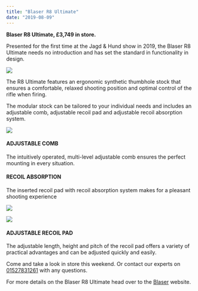 ```yaml
---
title: "Blaser R8 Ultimate"
date: "2019-08-09"
---
```


**Blaser R8 Ultimate, £3,749 in store.**

Presented for the first time at the Jagd & Hund show in 2019, the Blaser R8 Ultimate needs no introduction and has set the standard in functionality in design.

![](https://res.cloudinary.com/shooting-supplies/image/upload/v1573564101/Blaser-R8-Ultimate_y4khm5_nq7big-1_eqiafx.jpg)

The R8 Ultimate features an ergonomic synthetic thumbhole stock that ensures a comfortable, relaxed shooting position and optimal control of the rifle when firing.

The modular stock can be tailored to your individual needs and includes an adjustable comb, adjustable recoil pad and adjustable recoil absorption system.

![](https://res.cloudinary.com/shooting-supplies/image/upload/v1573564100/Blaser-R8-Ultimate3_v9p1gq_uxgrej-1_lemfl4.jpg)

#### ADJUSTABLE COMB

The intuitively operated, multi-level adjustable comb ensures the perfect mounting in every situation.

#### RECOIL ABSORPTION

The inserted recoil pad with recoil absorption system makes for a pleasant shooting experience

![](https://res.cloudinary.com/shooting-supplies/image/upload/v1573564098/Blaser-R8-Ultimate4_vedifl_gtjtfh-1_zo68qv.jpg)

![](https://res.cloudinary.com/shooting-supplies/image/upload/v1573564096/Blaser-R8-Ultimate5_aeruns_qaekw5-1_jr9dwo.jpg)

#### ADJUSTABLE RECOIL PAD

The adjustable length, height and pitch of the recoil pad offers a variety of practical advantages and can be adjusted quickly and easily.

Come and take a look in store this weekend. Or contact our experts on [01527831261](tel:01527831261) with any questions.

For more details on the Blaser R8 Ultimate head over to the [Blaser](https://www.blaser.de/en/product-news/r8-ultimate/) website.
